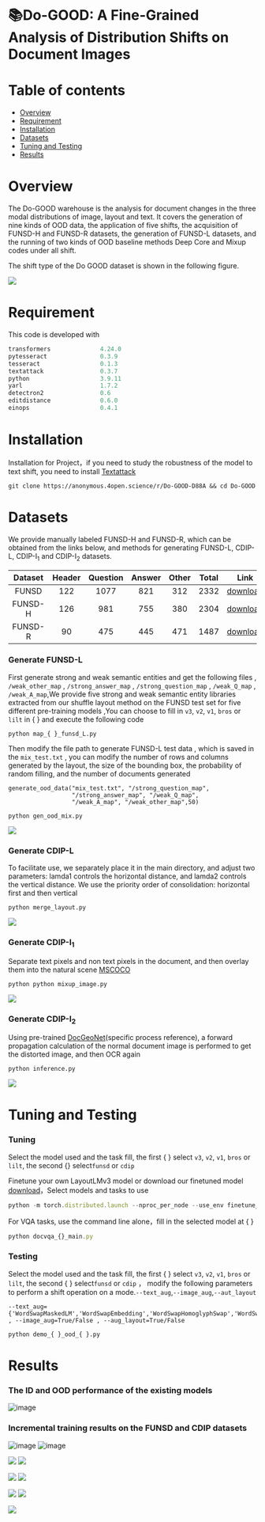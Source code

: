 # 📚Do-GOOD: A Fine-Grained Analysis of Distribution Shifts on Document Images

# Table of contents
* [Overview](#overview)
* [Requirement](#requirement)
* [Installation](#installation)
* [Datasets](#datasets)
* [Tuning and Testing](#tuning-and-testing)
* [Results](#results)

# Overview

The Do-GOOD warehouse is the analysis for document changes in the three modal distributions of image, layout and text. It covers the generation of nine kinds of OOD data, the application of five shifts, the acquisition of FUNSD-H and FUNSD-R datasets, the generation of FUNSD-L datasets, and the running of two kinds of OOD baseline methods Deep Core and Mixup codes under all shift.

The shift type of the Do GOOD dataset is shown in the following figure.

![](https://user-images.githubusercontent.com/111342294/202709041-af2c99b2-5a6e-49b5-93ce-2c4883960601.png)



# Requirement

This code is developed with

```javascript
transformers              4.24.0 
pytesseract               0.3.9 
tesseract                 0.1.3     
textattack                0.3.7 
python                    3.9.11
yarl                      1.7.2
detectron2                0.6                         
editdistance              0.6.0                    
einops                    0.4.1
```

# Installation

Installation for Project，if you need to study the robustness of the model to text shift, you need to install [Textattack](https://github.com/QData/TextAttack)

```
git clone https://anonymous.4open.science/r/Do-GOOD-D88A && cd Do-GOOD
```

# Datasets

We provide manually labeled FUNSD-H and FUNSD-R, which can be obtained from the links below, and methods for generating FUNSD-L, CDIP-L, CDIP-I<sub>1</sub> and CDIP-I<sub>2</sub> datasets.

| Dataset | Header      | Question      | Answer      | Other      | Total      | Link      |
|:--------:| :------------:| :------------:| :------------:| :------------:|:------------:|:------------:|
| FUNSD | 122 | 1077 | 821 | 312 | 2332 |[download](https://pan.baidu.com/s/18OHBdaJCtFWTovHulJGAiQ)|
| FUNSD-H | 126 | 981 | 755 | 380 | 2304 |[download](https://pan.baidu.com/s/15L3Kyc2-NcpXqb6o7cd-HQ)|
| FUNSD-R | 90 | 475 | 445 | 471 | 1487 |[download](https://pan.baidu.com/s/1yrm0YANgX290ZMhpTBi8Cg)|


### Generate FUNSD-L

First generate strong and weak semantic entities and get the following files , `/weak_other_map` , `/strong_answer_map` , `/strong_question_map` , `/weak_Q_map`   , `/weak_A_map`,We provide five strong and weak semantic entity libraries extracted from our shuffle layout method on the FUNSD test set for five different pre-training models ,You can choose to fill in `v3`, `v2`, `v1`, `bros` or `lilt` in { } and execute the following code
```
python map_{ }_funsd_L.py
```

Then modify the file path to generate FUNSD-L test data , which is saved in the `mix_test.txt` , you can modify the number of rows and columns generated by the layout, the size of the bounding box, the probability of random filling, and the number of documents generated

```
generate_ood_data("mix_test.txt", "/strong_question_map",
                  "/strong_answer_map", "/weak_Q_map",
                  "/weak_A_map", "/weak_other_map",50)
```

```
python gen_ood_mix.py
```

![](https://user-images.githubusercontent.com/111342294/202719602-47a09c21-0226-4221-9652-6d714b4a4a46.png)


### Generate CDIP-L

To facilitate use, we separately place it in the main directory, and adjust two parameters: lamda1 controls the horizontal distance, and lamda2 controls the vertical distance. We use the priority order of consolidation: horizontal first and then vertical

```
python merge_layout.py
```

![](https://user-images.githubusercontent.com/111342294/202724209-b915d944-dd62-4e77-a66e-781bc4b4a707.png)


### Generate CDIP-I<sub>1</sub>

Separate text pixels and non text pixels in the document, and then overlay them into the natural scene [MSCOCO](https://cocodataset.org/#home)

```
python python mixup_image.py
```

![](https://user-images.githubusercontent.com/111342294/202724449-f8ee8ffd-c8aa-4dd7-b665-1a6558b5e7aa.png)

### Generate CDIP-I<sub>2</sub>

Using pre-trained [DocGeoNet](https://github.com/fh2019ustc/DocGeoNet)(specific process reference), a forward propagation calculation of the normal document image is performed to get the distorted image, and then OCR again

```
python inference.py
```

![](https://user-images.githubusercontent.com/111342294/202726278-e0a89790-494e-46a6-8a2e-42009f2dfce4.png)


# Tuning and Testing

### Tuning

Select the model used and the task fill, the first { } select `v3`, `v2`, `v1`, `bros` or `lilt`, the second {} select`funsd` or `cdip`

Finetune your own LayoutLMv3 model or download our finetuned model [download](https://pan.baidu.com/s/1zwlTvQsJfQDVOo2UDMRgRA)，Select models and tasks to use

```javascript
python -m torch.distributed.launch --nproc_per_node --use_env finetune_{ }_{ }.py --config config.yaml --output_dir
```

For VQA tasks, use the command line alone，fill in the selected model at { }

```javascript
python docvqa_{}_main.py
```

### Testing

Select the model used and the task fill, the first { } select `v3`, `v2`, `v1`, `bros` or `lilt`, the second { } select`funsd` or `cdip` ， modify the following parameters to perform a shift operation on a mode.`--text_aug`,`--image_aug`,`--aut_layout`
```
--text_aug={'WordSwapMaskedLM','WordSwapEmbedding','WordSwapHomoglyphSwap','WordSwapChangeNumber','WordSwapRandomCharacterDeletion'} , --image_aug=True/False , --aug_layout=True/False
```

```
python demo_{ }_ood_{ }.py
```

# Results

### The ID and OOD performance of the existing models
![image](https://user-images.githubusercontent.com/111342294/202836388-7e251a9c-ad73-4d16-bfc3-a0d6ba11f9dc.png)

### Incremental training results on the FUNSD and CDIP datasets
![image](https://user-images.githubusercontent.com/111342294/202836631-a1e32e97-2f6f-4b72-ae62-ec0c0cbaab63.png)
![image](https://user-images.githubusercontent.com/111342294/202836640-caf634fe-8448-423f-af0e-a4e92718bcd0.png)

![](https://user-images.githubusercontent.com/111342294/216042901-f8e00e98-1e4a-4f62-a042-fb2831ebe650.png)
![](https://user-images.githubusercontent.com/111342294/216043137-6dcbdd49-2d21-4c86-8858-8284fc8a087f.png)

![](https://user-images.githubusercontent.com/111342294/216043281-e05d76ac-25bc-4d2e-9973-c64e3b5bf1ff.png)
![](https://user-images.githubusercontent.com/111342294/216045562-c7131d37-390c-4a70-aa6b-de85b0b4f280.png)

![](https://user-images.githubusercontent.com/111342294/216045726-838a230d-56b7-4884-994d-ba86f93fdb9a.png)
![](https://user-images.githubusercontent.com/111342294/216045934-bb40f455-219b-400f-b7a6-d4132969345b.png)

![](https://user-images.githubusercontent.com/111342294/216046090-13e73163-7628-4833-8319-4991a065c97a.png)





